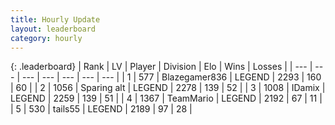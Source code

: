 ```yaml
---
title: Hourly Update
layout: leaderboard
category: hourly
---
```


{: .leaderboard}
| Rank | LV | Player | Division | Elo | Wins | Losses |
| --- | --- | --- | --- | --- | --- | --- |
| <span data-change="0">1</span> | 577 | <span title="ID: 454722">Blazegamer836</span> | LEGEND | <span data-change="0">2293</span> | <span data-change="0">160</span> | <span data-change="0">60</span> |
| <span data-change="0">2</span> | 1056 | <span title="ID: 203132">Sparing alt</span> | LEGEND | <span data-change="0">2278</span> | <span data-change="0">139</span> | <span data-change="0">52</span> |
| <span data-change="0">3</span> | 1008 | <span title="ID: 357425">IDamix</span> | LEGEND | <span data-change="0">2259</span> | <span data-change="0">139</span> | <span data-change="0">51</span> |
| <span data-change="0">4</span> | 1367 | <span title="ID: 164871">TeamMario</span> | LEGEND | <span data-change="0">2192</span> | <span data-change="0">67</span> | <span data-change="0">11</span> |
| <span data-change="0">5</span> | 530 | <span title="ID: 170123">tails55</span> | LEGEND | <span data-change="0">2189</span> | <span data-change="0">97</span> | <span data-change="0">28</span> |